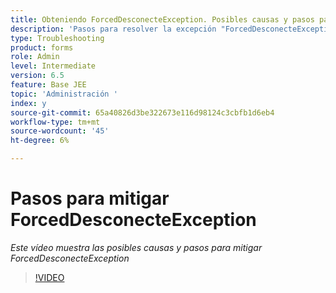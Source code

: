 ```yaml
---
title: Obteniendo ForcedDesconecteException. Posibles causas y pasos para mitigar el problema.
description: 'Pasos para resolver la excepción "ForcedDesconecteException - Este miembro se ha forzado a salir del sistema distribuido" . '
type: Troubleshooting
product: forms
role: Admin
level: Intermediate
version: 6.5
feature: Base JEE
topic: 'Administración '
index: y
source-git-commit: 65a40826d3be322673e116d98124c3cbfb1d6eb4
workflow-type: tm+mt
source-wordcount: '45'
ht-degree: 6%

---
```



# Pasos para mitigar ForcedDesconecteException

*Este vídeo muestra las posibles causas y pasos para mitigar ForcedDesconecteException*

>[!VIDEO](https://video.tv.adobe.com/v/335483?quality=9&learn=on)
